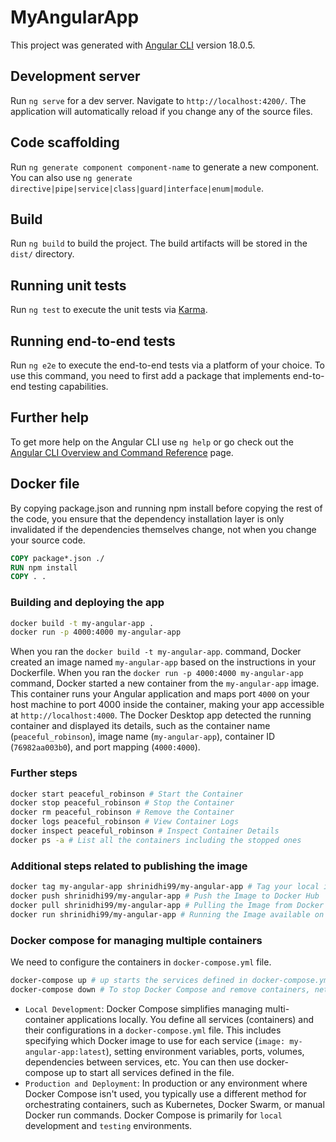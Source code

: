 # MyAngularApp

This project was generated with [Angular CLI](https://github.com/angular/angular-cli) version 18.0.5.

## Development server

Run `ng serve` for a dev server. Navigate to `http://localhost:4200/`. The application will automatically reload if you change any of the source files.

## Code scaffolding

Run `ng generate component component-name` to generate a new component. You can also use `ng generate directive|pipe|service|class|guard|interface|enum|module`.

## Build

Run `ng build` to build the project. The build artifacts will be stored in the `dist/` directory.

## Running unit tests

Run `ng test` to execute the unit tests via [Karma](https://karma-runner.github.io).

## Running end-to-end tests

Run `ng e2e` to execute the end-to-end tests via a platform of your choice. To use this command, you need to first add a package that implements end-to-end testing capabilities.

## Further help

To get more help on the Angular CLI use `ng help` or go check out the [Angular CLI Overview and Command Reference](https://angular.dev/tools/cli) page.

## Docker file

By copying package.json and running npm install before copying the rest of the code, you ensure that the dependency installation layer is only invalidated if the dependencies themselves change, not when you change your source code.

```Dockerfile
COPY package*.json ./
RUN npm install
COPY . .
```

### Building and deploying the app
```sh
docker build -t my-angular-app .
docker run -p 4000:4000 my-angular-app
```

When you ran the `docker build -t my-angular-app`. command, Docker created an image named `my-angular-app` based on the instructions in your Dockerfile.
When you ran the `docker run -p 4000:4000 my-angular-app` command, Docker started a new container from the `my-angular-app` image. This container runs your Angular application and maps port `4000` on your host machine to port 4000 inside the container, making your app accessible at `http://localhost:4000`.
The Docker Desktop app detected the running container and displayed its details, such as the container name (`peaceful_robinson`), image name (`my-angular-app`), container ID (`76982aa003b0`), and port mapping (`4000:4000`).

### Further steps
```sh
docker start peaceful_robinson # Start the Container
docker stop peaceful_robinson # Stop the Container
docker rm peaceful_robinson # Remove the Container
docker logs peaceful_robinson # View Container Logs
docker inspect peaceful_robinson # Inspect Container Details
docker ps -a # List all the containers including the stopped ones
```

### Additional steps related to publishing the image
```sh
docker tag my-angular-app shrinidhi99/my-angular-app # Tag your local image with your Docker Hub repository
docker push shrinidhi99/my-angular-app # Push the Image to Docker Hub
docker pull shrinidhi99/my-angular-app # Pulling the Image from Docker Hub to the local machine
docker run shrinidhi99/my-angular-app # Running the Image available on docker Hub
```

### Docker compose for managing multiple containers
We need to configure the containers in `docker-compose.yml` file.
```sh
docker-compose up # up starts the services defined in docker-compose.yml
docker-compose down # To stop Docker Compose and remove containers, networks, and volumes
```

* `Local Development`: Docker Compose simplifies managing multi-container applications locally. You define all services (containers) and their configurations in a `docker-compose.yml` file. This includes specifying which Docker image to use for each service (`image: my-angular-app:latest`), setting environment variables, ports, volumes, dependencies between services, etc. You can then use docker-compose up to start all services defined in the file.
* `Production and Deployment`: In production or any environment where Docker Compose isn't used, you typically use a different method for orchestrating containers, such as Kubernetes, Docker Swarm, or manual Docker run commands. Docker Compose is primarily for `local` development and `testing` environments.